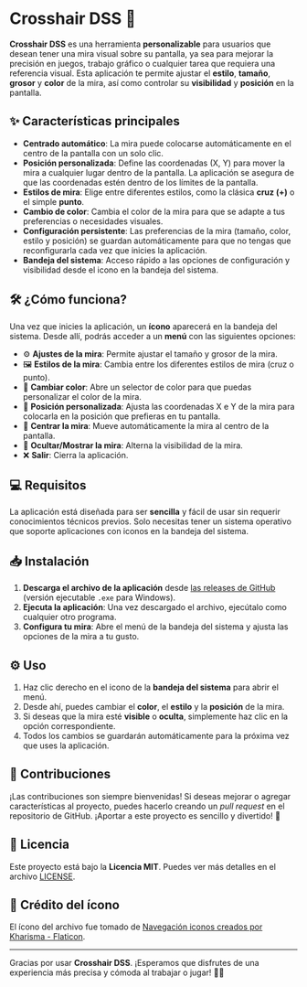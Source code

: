 # **Crosshair DSS** 🎯

**Crosshair DSS** es una herramienta **personalizable** para usuarios que desean tener una mira visual sobre su pantalla, ya sea para mejorar la precisión en juegos, trabajo gráfico o cualquier tarea que requiera una referencia visual. Esta aplicación te permite ajustar el **estilo**, **tamaño**, **grosor** y **color** de la mira, así como controlar su **visibilidad** y **posición** en la pantalla.

## ✨ Características principales

- **Centrado automático**: La mira puede colocarse automáticamente en el centro de la pantalla con un solo clic.
- **Posición personalizada**: Define las coordenadas (X, Y) para mover la mira a cualquier lugar dentro de la pantalla. La aplicación se asegura de que las coordenadas estén dentro de los límites de la pantalla.
- **Estilos de mira**: Elige entre diferentes estilos, como la clásica **cruz (+)** o el simple **punto**.
- **Cambio de color**: Cambia el color de la mira para que se adapte a tus preferencias o necesidades visuales.
- **Configuración persistente**: Las preferencias de la mira (tamaño, color, estilo y posición) se guardan automáticamente para que no tengas que reconfigurarla cada vez que inicies la aplicación.
- **Bandeja del sistema**: Acceso rápido a las opciones de configuración y visibilidad desde el icono en la bandeja del sistema.

## 🛠️ ¿Cómo funciona?

Una vez que inicies la aplicación, un **ícono** aparecerá en la bandeja del sistema. Desde allí, podrás acceder a un **menú** con las siguientes opciones:

- ⚙️ **Ajustes de la mira**: Permite ajustar el tamaño y grosor de la mira.
- 🖼️ **Estilos de la mira**: Cambia entre los diferentes estilos de mira (cruz o punto).
- 🎨 **Cambiar color**: Abre un selector de color para que puedas personalizar el color de la mira.
- 📍 **Posición personalizada**: Ajusta las coordenadas X e Y de la mira para colocarla en la posición que prefieras en tu pantalla.
- 🔄 **Centrar la mira**: Mueve automáticamente la mira al centro de la pantalla.
- 👀 **Ocultar/Mostrar la mira**: Alterna la visibilidad de la mira.
- ❌ **Salir**: Cierra la aplicación.

## 💻 Requisitos

La aplicación está diseñada para ser **sencilla** y fácil de usar sin requerir conocimientos técnicos previos. Solo necesitas tener un sistema operativo que soporte aplicaciones con iconos en la bandeja del sistema.

## 📥 Instalación

1. **Descarga el archivo de la aplicación** desde [las releases de GitHub](https://github.com/danieldussan/Crosshair-DSS/releases) (versión ejecutable `.exe` para Windows).
2. **Ejecuta la aplicación**: Una vez descargado el archivo, ejecútalo como cualquier otro programa.
3. **Configura tu mira**: Abre el menú de la bandeja del sistema y ajusta las opciones de la mira a tu gusto.

## ⚙️ Uso

1. Haz clic derecho en el icono de la **bandeja del sistema** para abrir el menú.
2. Desde ahí, puedes cambiar el **color**, el **estilo** y la **posición** de la mira.
3. Si deseas que la mira esté **visible** o **oculta**, simplemente haz clic en la opción correspondiente.
4. Todos los cambios se guardarán automáticamente para la próxima vez que uses la aplicación.

## 🤝 Contribuciones

¡Las contribuciones son siempre bienvenidas! Si deseas mejorar o agregar características al proyecto, puedes hacerlo creando un *pull request* en el repositorio de GitHub. ¡Aportar a este proyecto es sencillo y divertido! 🎉

## 📝 Licencia

Este proyecto está bajo la **Licencia MIT**. Puedes ver más detalles en el archivo [LICENSE](LICENSE).

## 📌 Crédito del ícono

El ícono del archivo fue tomado de <a href="https://www.flaticon.es/iconos-gratis/navegacion" title="navegación iconos">Navegación iconos creados por Kharisma - Flaticon</a>.

---

Gracias por usar **Crosshair DSS**. ¡Esperamos que disfrutes de una experiencia más precisa y cómoda al trabajar o jugar! 🎯✨
